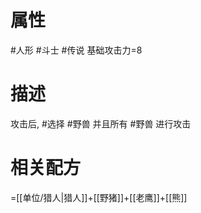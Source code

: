# 属性
#人形 
#斗士 
#传说 
基础攻击力=8
# 描述
攻击后, #选择 #野兽 并且所有 #野兽 进行攻击
# 相关配方
=[[单位/猎人|猎人]]+[[野猪]]+[[老鹰]]+[[熊]]